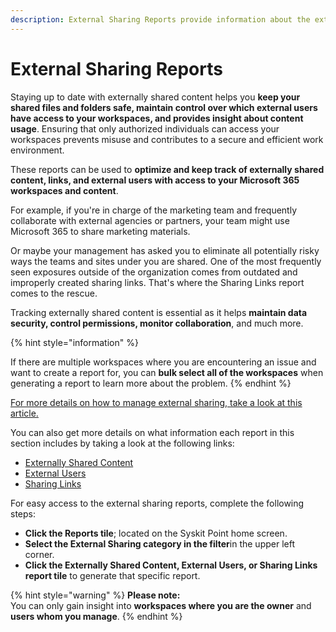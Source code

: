 ```yaml
---
description: External Sharing Reports provide information about the external users and their access to your workspaces.
---
```


# External Sharing Reports

Staying up to date with externally shared content helps you **keep your shared files and folders safe, maintain control over which external users have access to your workspaces, and provides insight about content usage**. Ensuring that only authorized individuals can access your workspaces prevents misuse and contributes to a secure and efficient work environment.

These reports can be used to **optimize and keep track of externally shared content, links, and external users with access to your Microsoft 365 workspaces and content**.

For example, if you're in charge of the marketing team and frequently collaborate with external agencies or partners, your team might use Microsoft 365 to share marketing materials. 

Or maybe your management has asked you to eliminate all potentially risky ways the teams and sites under you are shared. One of the most frequently seen exposures outside of the organization comes from outdated and improperly created sharing links. That's where the Sharing Links report comes to the rescue. 

Tracking externally shared content is essential as it helps **maintain data security, control permissions, monitor collaboration**, and much more.

{% hint style="information" %}

If there are multiple workspaces where you are encountering an issue and want to create a report for, you can **bulk select all of the workspaces** when generating a report to learn more about the problem.
{% endhint %}


[For more details on how to manage external sharing, take a look at this article.](../manage-access/manage-external-sharing.md)

You can also get more details on what information each report in this section includes by taking a look at the following links:

* [Externally Shared Content](../../reporting/external-sharing-reports.md#externally-shared-content)
* [External Users](../../reporting/external-sharing-reports.md#external-users-report)
* [Sharing Links](../../reporting/external-sharing-reports.md#sharing-links)

For easy access to the external sharing reports, complete the following steps:

 * **Click the Reports tile**; located on the Syskit Point home screen.
 * **Select the External Sharing category in the filter**in the upper left corner.
 * **Click the Externally Shared Content, External Users, or Sharing Links report tile** to generate that specific report.


{% hint style="warning" %}
**Please note:**  
You can only gain insight into **workspaces where you are the owner** and **users whom you manage**.
{% endhint %}
